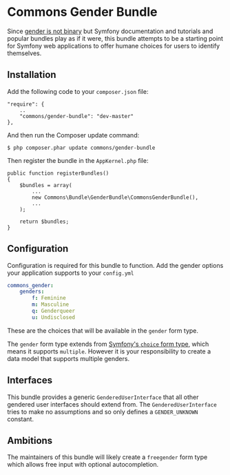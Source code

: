 Commons Gender Bundle
=====================

Since [gender is not binary][1] but Symfony documentation and tutorials and popular
bundles play as if it were, this bundle attempts to be a starting point for Symfony
web applications to offer humane choices for users to identify themselves.

[1]: http://geekfeminism.wikia.com/wiki/Gender_and_sex#Gender

Installation
------------

Add the following code to your ```composer.json``` file:

    "require": {
        ..
        "commons/gender-bundle": "dev-master"
    },

And then run the Composer update command:

    $ php composer.phar update commons/gender-bundle

Then register the bundle in the `AppKernel.php` file:

    public function registerBundles()
    {
        $bundles = array(
            ...
            new Commons\Bundle\GenderBundle\CommonsGenderBundle(),
            ...
        );

        return $bundles;
    }

Configuration
-------------

Configuration is required for this bundle to function. Add the gender options your
application supports to your `config.yml`

```yml
commons_gender:
    genders:
        f: Feminine
        m: Masculine
        q: Genderqueer
        u: Undisclosed
```

These are the choices that will be available in the `gender` form type.

The `gender` form type extends from [Symfony's `choice` form type][1], which means it
supports `multiple`. However it is your responsibility to create a data model that
supports multiple genders.

[1]: http://symfony.com/doc/current/reference/forms/types/choice.html 

Interfaces
----------

This bundle provides a generic `GenderedUserInterface` that all other gendered user
interfaces should extend from. The `GenderedUserInterface` tries to make no assumptions
and so only defines a `GENDER_UNKNOWN` constant.

Ambitions
---------

The maintainers of this bundle will likely create a `freegender` form type which allows
free input with optional autocompletion.
